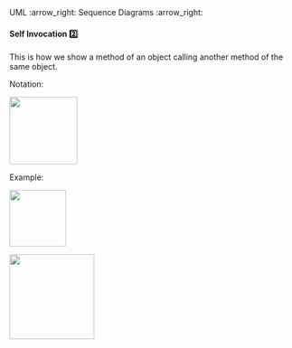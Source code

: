 <link rel="stylesheet" href="{{baseUrl}}/css/textbook.css">

<div class="website-content">

<div id="path">UML :arrow_right: Sequence Diagrams :arrow_right:</div>

<div id="title">

#### Self Invocation :two:

</div>

<div id="body">

This is how we show a method of an object calling another method of the same object.

Notation:

<img src="{{baseUrl}}/uml/sequenceDiagrams/selfInvocation/images/notation.png" height="120" />
<p/>

<tip-box>

Example:

<img src="{{baseUrl}}/uml/sequenceDiagrams/selfInvocation/images/logic.png" height="100" />
<p/>

<img src="{{baseUrl}}/uml/sequenceDiagrams/selfInvocation/images/object.png" height="150" />
<p/>

</tip-box>

</div>

<div id="extras">
<div>

</div>
